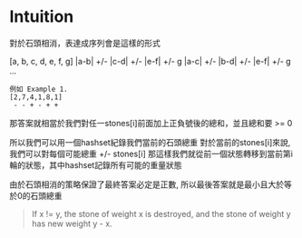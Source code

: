 # Intuition

對於石頭相消，表達成序列會是這樣的形式

[a, b, c, d, e, f, g]
|a-b| +/- |c-d| +/- |e-f| +/- g
|a-c| +/- |b-d| +/- |e-f| +/- g
...

```
例如 Example 1.
[2,7,4,1,8,1]
 - - + - + +
```

那答案就相當於我們對任一stones[i]前面加上正負號後的總和，並且總和要 >= 0

所以我們可以用一個hashset紀錄我們當前的石頭總重
對於當前的stones[i]來說, 我們可以對每個可能總重 +/- stones[i]
那這樣我們就從前一個狀態轉移到當前第i輪的狀態，其中hashset記錄所有可能的重量狀態

由於石頭相消的策略保證了最終答案必定是正數, 所以最後答案就是最小且大於等於0的石頭總重
>If x != y, the stone of weight x is destroyed, and the stone of weight y has new weight y - x.
